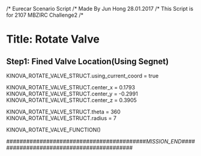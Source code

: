 /* Eurecar Scenario Script 
/* Made By Jun Hong 28.01.2017
/* This Script is for 2107 MBZIRC Challenge2
/*

# Title: Rotate Valve

## Step1: Fined Valve Location(Using Segnet)

KINOVA_ROTATE_VALVE_STRUCT.using_current_coord = true

KINOVA_ROTATE_VALVE_STRUCT.center_x = 0.1793
KINOVA_ROTATE_VALVE_STRUCT.center_y = -0.2991
KINOVA_ROTATE_VALVE_STRUCT.center_z = 0.3905

KINOVA_ROTATE_VALVE_STRUCT.theta = 360
KINOVA_ROTATE_VALVE_STRUCT.radius = 7


KINOVA_ROTATE_VALVE_FUNCTION()

##########################################_MISSION_END_##########################################
